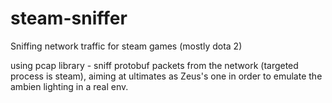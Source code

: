 # steam-sniffer
Sniffing network traffic for steam games (mostly dota 2)

using pcap library - sniff protobuf packets from the network (targeted process is steam), aiming at ultimates as Zeus's one
in order to emulate the ambien lighting in a real env.
